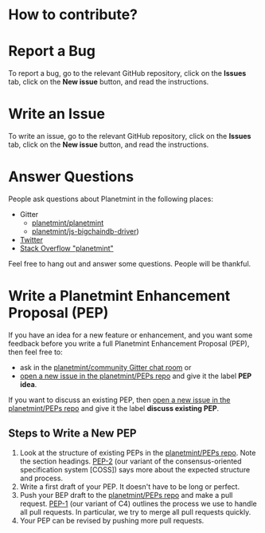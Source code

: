 <!---
Copyright © 2020 Interplanetary Database Association e.V.,
Planetmint and IPDB software contributors.
SPDX-License-Identifier: (Apache-2.0 AND CC-BY-4.0)
Code is Apache-2.0 and docs are CC-BY-4.0
--->

How to contribute?
==================

# Report a Bug

To report a bug, go to the relevant GitHub repository, click on the **Issues** tab, click on the **New issue** button, and read the instructions.

# Write an Issue

To write an issue, go to the relevant GitHub repository, click on the **Issues** tab, click on the **New issue** button, and read the instructions.

# Answer Questions

People ask questions about Planetmint in the following places:

- Gitter
  - [planetmint/planetmint](https://gitter.im/planetmint/community)
  - [planetmint/js-bigchaindb-driver](https://gitter.im/planetmint/community))
- [Twitter](https://twitter.com/planetmint)
- [Stack Overflow "planetmint"](https://stackoverflow.com/search?q=planetmint)

Feel free to hang out and answer some questions. People will be thankful.

# Write a Planetmint Enhancement Proposal (PEP)

If you have an idea for a new feature or enhancement, and you want some feedback before you write a full Planetmint Enhancement Proposal (PEP), then feel free to:
  - ask in the [planetmint/community Gitter chat room](https://gitter.im/planetmint/planetmint) or
  - [open a new issue in the planetmint/PEPs repo](https://github.com/planetmint/PEPs/issues/new) and give it the label **PEP idea**.

If you want to discuss an existing PEP, then [open a new issue in the planetmint/PEPs repo](https://github.com/planetmint/BEPs/issues/new) and give it the label **discuss existing PEP**.

## Steps to Write a New PEP

1. Look at the structure of existing PEPs in the [planetmint/PEPs repo](https://github.com/planetmint/PEPs). Note the section headings. [PEP-2](https://github.com/planetmint/PEPs/tree/master/2) (our variant of the consensus-oriented specification system [COSS]) says more about the expected structure and process.
1. Write a first draft of your PEP. It doesn't have to be long or perfect.
1. Push your BEP draft to the [planetmint/PEPs repo](https://github.com/planetmint/PEPs) and make a pull request. [PEP-1](https://github.com/planetmint/PEPs/tree/master/1) (our variant of C4) outlines the process we use to handle all pull requests. In particular, we try to merge all pull requests quickly.
1. Your PEP can be revised by pushing more pull requests.